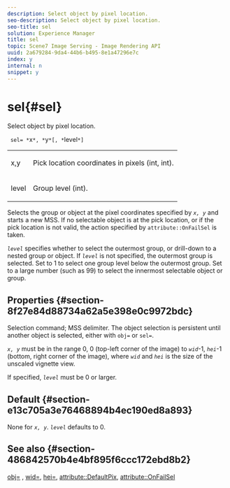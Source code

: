 ```yaml
---
description: Select object by pixel location.
seo-description: Select object by pixel location.
seo-title: sel
solution: Experience Manager
title: sel
topic: Scene7 Image Serving - Image Rendering API
uuid: 2a679284-9da4-44b6-b495-8e1a47296e7c
index: y
internal: n
snippet: y
---
```


# sel{#sel}

Select object by pixel location.

 ` sel= *`x`*, *`y`*[, *`level`*]`

<table id="simpletable_247FF35D791C43D3AB433B8CF49F8C91"> 
 <tr class="strow"> 
  <td class="stentry"> <p> <span class="varname"> x,y </span> </p> </td> 
  <td class="stentry"> <p>Pick location coordinates in pixels (int, int). </p> </td> 
 </tr> 
 <tr class="strow"> 
  <td class="stentry"> <p> <span class="varname"> level </span> </p> </td> 
  <td class="stentry"> <p>Group level (int). </p> </td> 
 </tr> 
</table>

Selects the group or object at the pixel coordinates specified by *`x, y`* and starts a new MSS. If no selectable object is at the pick location, or if the pick location is not valid, the action specified by `attribute::OnFailSel` is taken.

*`level`* specifies whether to select the outermost group, or drill-down to a nested group or object. If *`level`* is not specified, the outermost group is selected. Set to 1 to select one group level below the outermost group. Set to a large number (such as 99) to select the innermost selectable object or group.

## Properties {#section-8f27e84d88734a62a5e398e0c9972bdc}

Selection command; MSS delimiter. The object selection is persistent until another object is selected, either with `obj=` or `sel=`.

*`x, y`* must be in the range 0, 0 (top-left corner of the image) to *`wid`*-1, *`hei`*-1 (bottom, right corner of the image), where *`wid`* and *`hei`* is the size of the unscaled vignette view.

If specified, *`level`* must be 0 or larger.

## Default {#section-e13c705a3e76468894b4ec190ed8a893}

None for *`x, y`*. *`level`* defaults to 0.

## See also {#section-486842570b4e4bf895f6ccc172ebd8b2}

[obj=](../../../../../ir-api/http-protocol/image-rendering-api-ref/c-ir-http-protocol-ref/c-ir-http-protocol-command-reference/r-ir-obj.md#reference-31e7dac7931b4e0eb3c7589f120a1e6a) , [wid=](../../../../../ir-api/http-protocol/image-rendering-api-ref/c-ir-http-protocol-ref/c-ir-http-protocol-command-reference/r-ir-wid.md#reference-b7e691b0624941168c94b2749ae233ec), [hei=](../../../../../ir-api/http-protocol/image-rendering-api-ref/c-ir-http-protocol-ref/c-ir-http-protocol-command-reference/r-ir-hei.md#reference-1c08f60365a94417a39867c09cac5478), [attribute::DefaultPix](../../../../../ir-api/material-cat/image-rendering-api-ref/c-ir-material-catalog/c-ir-attributes-reference/r-ir-defaultpix.md#reference-102c98f9b5d24d2aaaeb756653fb0e6f), [attribute::OnFailSel](../../../../../ir-api/material-cat/image-rendering-api-ref/c-ir-material-catalog/c-ir-attributes-reference/r-ir-onfailsel.md#reference-f95e4a4a3c02412b87a2b0acca8a5513) 
